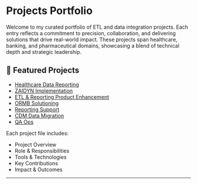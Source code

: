 # Projects Portfolio

Welcome to my curated portfolio of ETL and data integration projects. Each entry reflects a commitment to precision, collaboration, and delivering solutions that drive real-world impact. These projects span healthcare, banking, and pharmaceutical domains, showcasing a blend of technical depth and strategic leadership.

## 📌 Featured Projects

- [Healthcare Data Reporting](./healthcare-data-reporting.md)
- [ZAIDYN Implementation](./zaidyn-implementation.md)
- [ETL & Reporting Product Enhancement](./etl-reporting-enhancement.md)
- [ORMB Solutioning](./ormb-solutioning.md)
- [Reporting Support](./reporting-support.md)
- [CDM Data Migration](./cdm-data-migration.md)
- [QA Ops](./qa-ops.md)

Each project file includes:
- Project Overview  
- Role & Responsibilities  
- Tools & Technologies  
- Key Contributions  
- Impact & Outcomes

---
